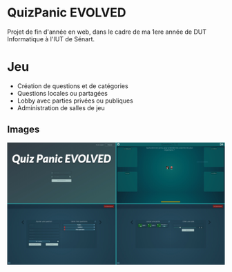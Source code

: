 # QuizPanic EVOLVED

Projet de fin d'année en web, dans le cadre de ma 1ere année de DUT Informatique à l'IUT de Sénart.

# Jeu
- Création de questions et de catégories
- Questions locales ou partagées
- Lobby avec parties privées ou publiques
- Administration de salles de jeu

## Images
![preview](https://raw.githubusercontent.com/matthieu994/public_html/master/QuizPanic/img/preview.jpg "Preview")
